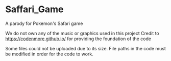 # Saffari_Game
A parody for Pokemon's Safari game

We do not own any of the music or graphics used in this project
Credit to https://codenmore.github.io/ for providing the foundation of the code

Some files could not be uploaded due to its size.
File paths in the code must be modified in order for the code to work.
